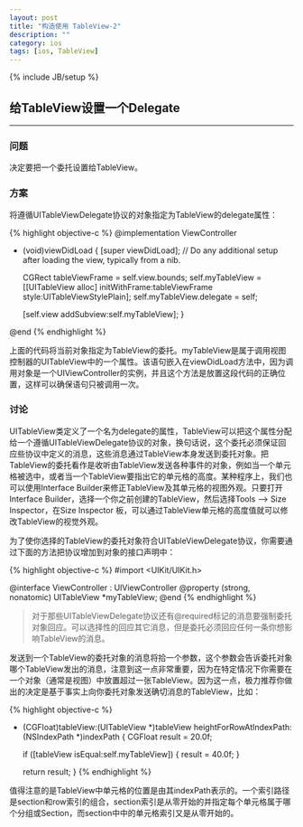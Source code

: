 ```yaml
---
layout: post
title: "构造使用 TableView-2"
description: ""
category: ios
tags: [ios, TableView]
---
```

{% include JB/setup %}

## 给TableView设置一个Delegate
---

### 问题

决定要把一个委托设置给TableView。

### 方案

将遵循UITableViewDelegate协议的对象指定为TableView的delegate属性：

{% highlight objective-c %}
@implementation ViewController

- (void)viewDidLoad {
	[super viewDidLoad];
	// Do any additional setup after loading the view, typically from a nib.
	 
	CGRect tableViewFrame = self.view.bounds;
	self.myTableView = [[UITableView alloc] initWithFrame:tableViewFrame style:UITableViewStylePlain];
	self.myTableView.delegate = self;

	[self.view addSubview:self.myTableView];
}

@end
{% endhighlight %}

上面的代码将当前对象指定为TableView的委托。myTableView是属于调用视图控制器的UITableView中的一个属性。该语句嵌入在viewDidLoad方法中，因为调用对象是一个UIViewController的实例，并且这个方法是放置这段代码的正确位置，这样可以确保语句只被调用一次。

### 讨论

UITableView类定义了一个名为delegate的属性，TableView可以把这个属性分配给一个遵循UITableViewDelegate协议的对象，换句话说，这个委托必须保证回应些协议中定义的消息，这些消息通过TableView本身发送到委托对象。把TableView的委托看作是收听由TableView发送各种事件的对象，例如当一个单元格被选中，或者当一个TableView要指出它的单元格的高度。某种程序上，我们也可以使用Interface Builder来修正TableView及其单元格的视图外观。只要打开Interface Builder，选择一个你之前创建的TableView，然后选择Tools --> Size Inspector，在Size Inspector 板，可以通过TableView单元格的高度值就可以修改TableView的视觉外观。

为了使你选择的TableView的委托对象符合UITableViewDelegate协议，你需要通过下面的方法把协议增加到对象的接口声明中：

{% highlight objective-c %}
#import <UIKit/UIKit.h>

@interface ViewController : UIViewController <UITableViewDelegate>
@property (strong, nonatomic) UITableView *myTableView;
@end
{% endhighlight %}

> 对于那些UITableViewDelegate协议还有@required标记的消息要强制委托对象回应。可以选择性的回应其它消息，但是委托必须回应任何一条你想影响TableView的消息。

发送到一个TableView的委托对象的消息将拾一个参数，这个参数会告诉委托对象哪个TableView发出的消息，注意到这一点非常重要，因为在特定情况下你需要在一个对象（通常是视图）中放置超过一张TableView。因为这一点，极力推荐你做出的决定是基于事实上向你委托对象发送确切消息的TableView，比如：

{% highlight objective-c %}
- (CGFloat)tableView:(UITableView *)tableView heightForRowAtIndexPath:(NSIndexPath *)indexPath {
	CGFloat result = 20.0f;
	
	if ([tableView isEqual:self.myTableView]) {
		result = 40.0f;
	}
	
	return result;
}
{% endhighlight %}

值得注意的是TableView中单元格的位置是由其indexPath表示的。一个索引路径是section和row索引的组合，section索引是从零开始的并指定每个单元格属于哪个分组或Section，而section中中的单元格索引又是从零开始的。


